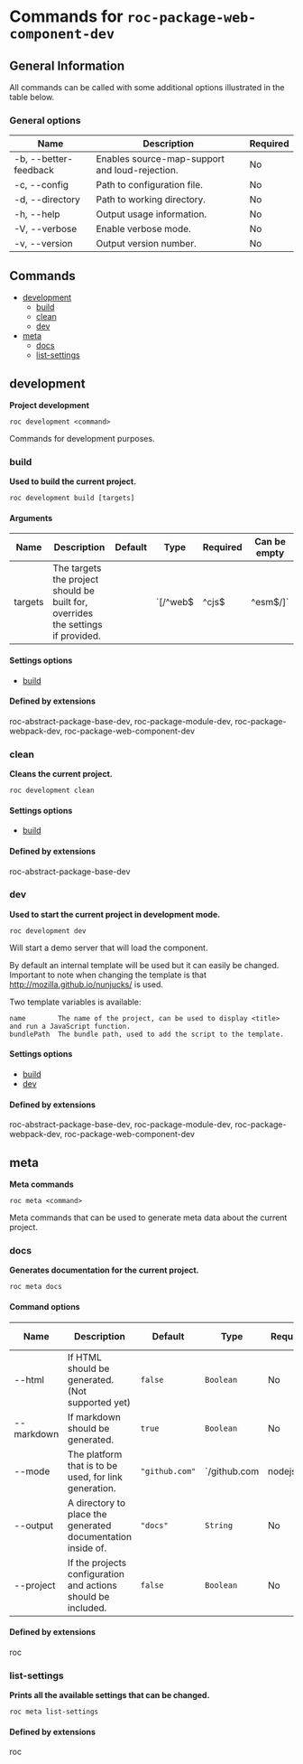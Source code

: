 # Commands for `roc-package-web-component-dev`

## General Information
All commands can be called with some additional options illustrated in the table below.

### General options

| Name                  | Description                                    | Required |
| --------------------- | ---------------------------------------------- | -------- |
| -b, --better-feedback | Enables source-map-support and loud-rejection. | No       |
| -c, --config          | Path to configuration file.                    | No       |
| -d, --directory       | Path to working directory.                     | No       |
| -h, --help            | Output usage information.                      | No       |
| -V, --verbose         | Enable verbose mode.                           | No       |
| -v, --version         | Output version number.                         | No       |

## Commands
* [development](#development)
    * [build](#build)
    * [clean](#clean)
    * [dev](#dev)
* [meta](#meta)
    * [docs](#docs)
    * [list-settings](#list-settings)

## development
__Project development__

```
roc development <command>
```
Commands for development purposes.


### build
__Used to build the current project.__

```
roc development build [targets]
```

#### Arguments

| Name    | Description                                                                      | Default | Type                    | Required | Can be empty |
| ------- | -------------------------------------------------------------------------------- | ------- | ----------------------- | -------- | ------------ |
| targets | The targets the project should be built for, overrides the settings if provided. |         | `[/^web$|^cjs$|^esm$/]` | No       | Yes          |

####  Settings options
* [build](/Users/gustaf/VG/public/roc-package/roc-package-web-component/extensions/roc-package-web-component-dev/docs/Settings.md#build)

####  Defined by extensions
roc-abstract-package-base-dev, roc-package-module-dev, roc-package-webpack-dev, roc-package-web-component-dev

### clean
__Cleans the current project.__

```
roc development clean
```

####  Settings options
* [build](/Users/gustaf/VG/public/roc-package/roc-package-web-component/extensions/roc-package-web-component-dev/docs/Settings.md#build)

####  Defined by extensions
roc-abstract-package-base-dev

### dev
__Used to start the current project in development mode.__

```
roc development dev
```
Will start a demo server that will load the component.

By default an internal template will be used but it can easily be changed. Important to note when changing the template is that http://mozilla.github.io/nunjucks/ is used.

Two template variables is available:
```
name        The name of the project, can be used to display <title> and run a JavaScript function.
bundlePath  The bundle path, used to add the script to the template.
```

####  Settings options
* [build](/Users/gustaf/VG/public/roc-package/roc-package-web-component/extensions/roc-package-web-component-dev/docs/Settings.md#build)
* [dev](/Users/gustaf/VG/public/roc-package/roc-package-web-component/extensions/roc-package-web-component-dev/docs/Settings.md#dev)

####  Defined by extensions
roc-abstract-package-base-dev, roc-package-module-dev, roc-package-webpack-dev, roc-package-web-component-dev

## meta
__Meta commands__

```
roc meta <command>
```
Meta commands that can be used to generate meta data about the current project.


### docs
__Generates documentation for the current project.__

```
roc meta docs
```

#### Command options

| Name       | Description                                                   | Default        | Type                                                              | Required | Can be empty |
| ---------- | ------------------------------------------------------------- | -------------- | ----------------------------------------------------------------- | -------- | ------------ |
| --html     | If HTML should be generated. (Not supported yet)              | `false`        | `Boolean`                                                         | No       |              |
| --markdown | If markdown should be generated.                              | `true`         | `Boolean`                                                         | No       |              |
| --mode     | The platform that is to be used, for link generation.         | `"github.com"` | `/github\.com|nodejs\.org|bitbucket\.org|ghost\.org|gitlab\.com/` | No       |              |
| --output   | A directory to place the generated documentation inside of.   | `"docs"`       | `String`                                                          | No       | No           |
| --project  | If the projects configuration and actions should be included. | `false`        | `Boolean`                                                         | No       |              |

####  Defined by extensions
roc

### list-settings
__Prints all the available settings that can be changed.__

```
roc meta list-settings
```

####  Defined by extensions
roc

